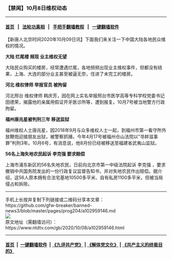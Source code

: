 ### 【禁闻】10月8日维权动态
------------------------

#### [首页](https://github.com/gfw-breaker/banned-news3/blob/master/README.md) &nbsp;&nbsp;|&nbsp;&nbsp; [法轮功真相](https://github.com/begood0513/basic/blob/master/README.md)  &nbsp;&nbsp;|&nbsp;&nbsp; [手把手翻墙教程](https://github.com/gfw-breaker/guides/wiki)  &nbsp;&nbsp;|&nbsp;&nbsp; [一键翻墙软件](https://github.com/gfw-breaker/nogfw/blob/master/README.md)  



<div><div class="post_content" itemprop="articleBody">
 <p>
  【新唐人北京时间2020年10月09日讯】下面我们来关注一下中国大陆各地民众维权的情况。
 </p>
 <p>
  <strong>
   大陆
   <ok href="https://www.ntdtv.com/gb/烂尾楼.htm">
    烂尾楼
   </ok>
   频现 业主维权无望
  </strong>
 </p>
 <p>
  大陆民众购买的楼房，经常遭遇烂尾，各地频频出现业主维权事件，但都没有结果，上海、大连的部分业主甚至被逼无奈，住进了未完工的楼房。
 </p>
 <p>
  <strong>
   河北
   <ok href="https://www.ntdtv.com/gb/维权律师.htm">
    维权律师
   </ok>
   举报官员 被拘留
  </strong>
 </p>
 <p>
  河北邢台
  <ok href="https://www.ntdtv.com/gb/维权律师.htm">
   维权律师
  </ok>
  韩庆芳，因在网上实名举报邢台市医学高等专科学校党委书记田德荣，揭露他的亲属用假证开牙医诊所等，遭到报复。10月7号被当地警方行政拘留。
 </p>
 <p>
  <strong>
   福州唐兆星被判刑三年 移送监狱
  </strong>
 </p>
 <p>
  福州维权人士唐兆星，因2018年9月与众多维权人士一起，到福州市第一看守所外放鞭炮迎接朋友出狱，被警察抓捕，今年4月17号被福州仓山法院以“寻衅滋事罪”判刑3年。10月6号，有消息说，他8月份已经被移送至福建省武夷山监狱。
 </p>
 <p>
  <strong>
   56名上海失地农民起诉
   <ok href="https://www.ntdtv.com/gb/李克强.htm">
    李克强
   </ok>
   要求赔偿
  </strong>
 </p>
 <p>
  上海市浦东新区的56名失地农民，日前向北京市第一中级法院起诉
  <ok href="https://www.ntdtv.com/gb/李克强.htm">
   李克强
  </ok>
  ，要求撤销中共国务院发出的一份行政复议监督告知书，并对失地农民作出赔偿。据介绍，这56人原本拥有合法宅基地10500多平米、自有私房1100多平米，但被当局侵占和拆除。
 </p>
 <div class="single_ad">
 </div>
</div>
</div>
<hr/>
手机上长按并复制下列链接或二维码分享本文章：<br/>
https://github.com/gfw-breaker/banned-news3/blob/master/pages/prog204/a102959146.md <br/>
<a href='https://github.com/gfw-breaker/banned-news3/blob/master/pages/prog204/a102959146.md'><img src='https://github.com/gfw-breaker/banned-news3/blob/master/pages/prog204/a102959146.md.png'/></a> <br/>
原文地址（需翻墙访问）：https://www.ntdtv.com/gb/2020/10/08/a102959146.html


------------------------
#### [首页](https://github.com/gfw-breaker/banned-news3/blob/master/README.md) &nbsp;|&nbsp; [一键翻墙软件](https://github.com/gfw-breaker/nogfw/blob/master/README.md) &nbsp;| [《九评共产党》](https://github.com/gfw-breaker/9ping.md/blob/master/README.md#九评之一评共产党是什么) | [《解体党文化》](https://github.com/gfw-breaker/jtdwh.md/blob/master/README.md) | [《共产主义的终极目的》](https://github.com/gfw-breaker/gczydzjmd.md/blob/master/README.md)


<img src='http://gfw-breaker.win/banned-news3/pages/prog204/a102959146.md' width='0px' height='0px'/>